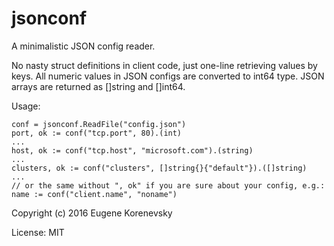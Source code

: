 # jsonconf

A minimalistic JSON config reader.

No nasty struct definitions in client code, just one-line retrieving values by
keys. All numeric values in JSON configs are converted to int64 type.
JSON arrays are returned as []string and []int64.

Usage:


```
conf = jsonconf.ReadFile("config.json")
port, ok := conf("tcp.port", 80).(int)
...
host, ok := conf("tcp.host", "microsoft.com").(string)
...
clusters, ok := conf("clusters", []string{}{"default"}).([]string)
...
// or the same without ", ok" if you are sure about your config, e.g.:
name := conf("client.name", "noname")
```

Copyright (c) 2016 Eugene Korenevsky

License: MIT

